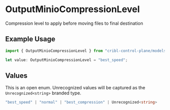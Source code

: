 # OutputMinioCompressionLevel

Compression level to apply before moving files to final destination

## Example Usage

```typescript
import { OutputMinioCompressionLevel } from "cribl-control-plane/models/operations";

let value: OutputMinioCompressionLevel = "best_speed";
```

## Values

This is an open enum. Unrecognized values will be captured as the `Unrecognized<string>` branded type.

```typescript
"best_speed" | "normal" | "best_compression" | Unrecognized<string>
```